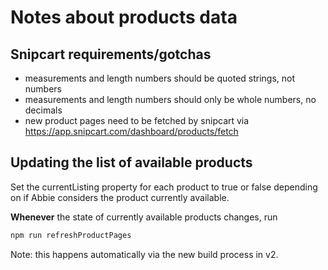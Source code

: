 # Notes about products data

## Snipcart requirements/gotchas

- measurements and length numbers should be quoted strings, not numbers
- measurements and length numbers should only be whole numbers, no decimals
- new product pages need to be fetched by snipcart via https://app.snipcart.com/dashboard/products/fetch

## Updating the list of available products

Set the currentListing property for each product to true or false depending on if Abbie considers the product currently available.

**Whenever** the state of currently available products changes, run

```bash
npm run refreshProductPages
```

Note: this happens automatically via the new build process in v2.
